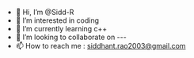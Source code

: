 - 👋 Hi, I’m @Sidd-R
- 👀 I’m interested in coding
- 🌱 I’m currently learning c++
- 💞️ I’m looking to collaborate on ---
- 📫 How to reach me : siddhant.rao2003@gmail.com

<!---
Sidd-R/Sidd-R is a ✨ special ✨ repository because its `README.md` (this file) appears on your GitHub profile.
You can click the Preview link to take a look at your changes.
--->
